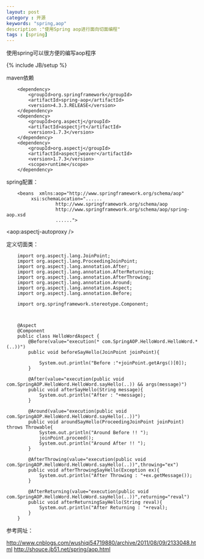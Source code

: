 ```yaml
---
layout: post
category : 开源
keywords: "spring,aop"
description :"使用Spring aop进行面向切面编程"
tags : [spring]
---
```


使用spring可以很方便的编写aop程序

<!--break-->

{% include JB/setup %}



maven依赖

        <dependency>
            <groupId>org.springframework</groupId>
            <artifactId>spring-aop</artifactId>
            <version>4.3.3.RELEASE</version>
        </dependency>
        <dependency>
            <groupId>org.aspectj</groupId>
            <artifactId>aspectjrt</artifactId>
            <version>1.7.3</version>
        </dependency>
        <dependency>
            <groupId>org.aspectj</groupId>
            <artifactId>aspectjweaver</artifactId>
            <version>1.7.3</version>
            <scope>runtime</scope>
        </dependency>

spring配置：

        <beans  xmlns:aop="http://www.springframework.org/schema/aop"
             xsi:schemaLocation="......
                      http://www.springframework.org/schema/aop
                      http://www.springframework.org/schema/aop/spring-aop.xsd
                      ......">
   <aop:aspectj-autoproxy />

定义切面类：

        import org.aspectj.lang.JoinPoint;
        import org.aspectj.lang.ProceedingJoinPoint;
        import org.aspectj.lang.annotation.After;
        import org.aspectj.lang.annotation.AfterReturning;
        import org.aspectj.lang.annotation.AfterThrowing;
        import org.aspectj.lang.annotation.Around;
        import org.aspectj.lang.annotation.Aspect;
        import org.aspectj.lang.annotation.Before;

        import org.springframework.stereotype.Component;



        @Aspect
        @Component
        public class HelloWordAspect {
            @Before(value="execution(* com.SpringAOP.HelloWord.HelloWord.*(..))")
            public void beforeSayHello(JoinPoint joinPoint){

                System.out.println("Before :"+joinPoint.getArgs()[0]);
            }

            @After(value="execution(public void com.SpringAOP.HelloWord.HelloWord.sayHello(..)) && args(message)")
            public void afterSayHello(String message){
                System.out.println("After : "+message);
            }

            @Around(value="execution(public void com.SpringAOP.HelloWord.HelloWord.sayHello(..))")
            public void aroundSayHello(ProceedingJoinPoint joinPoint) throws Throwable{
                System.out.println("Around Before !! ");
                joinPoint.proceed();
                System.out.println("Around After !! ");
            }

            @AfterThrowing(value="execution(public void com.SpringAOP.HelloWord.HelloWord.sayHello(..))",throwing="ex")
            public void afterThrowingSayHello(Exception ex){
                System.out.println("After Throwing : "+ex.getMessage());
            }

            @AfterReturning(value="execution(public void com.SpringAOP.HelloWord.HelloWord.sayHello(..))",returning="reval")
            public void afterReturningSayHello(String reval){
                System.out.println("After Returning : "+reval);
            }
        }


参考网址：

http://www.cnblogs.com/wushiqi54719880/archive/2011/08/09/2133048.html
http://shouce.jb51.net/spring/aop.html